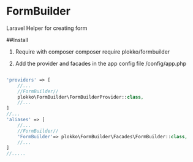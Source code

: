 # FormBuilder
Laravel Helper for creating form

##Install

1. Require with composer
    composer require plokko/formbuilder

2. Add the provider and facades in the app config file
/config/app.php
```php

'providers' => [
    //...
    //FormBuilder//
    plokko\FormBuilder\FormBuilderProvider::class,
    //...
]
//...
'aliases' => [
    //...
    //FormBuilder//
    'FormBuilder'=> plokko\FormBuilder\Facades\FormBuilder::class,
    //...
]
//.....


```

